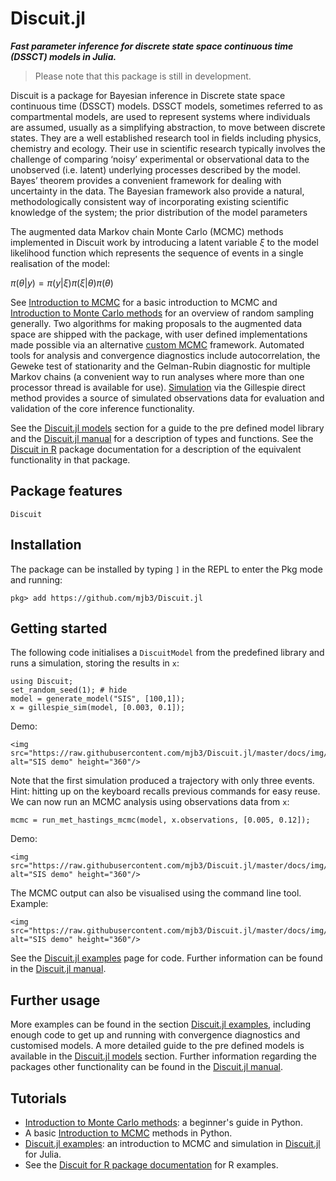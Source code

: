 # Discuit.jl

***Fast parameter inference for discrete state space continuous time (DSSCT) models in Julia.***

> Please note that this package is still in development.

Discuit is a package for Bayesian inference in Discrete state space continuous time (DSSCT) models. DSSCT models, sometimes referred to as compartmental models, are used to represent systems where individuals are assumed, usually as a simplifying abstraction, to move between discrete states. They are a well established research tool in fields including physics, chemistry and ecology. Their use in scientific research typically involves the challenge of comparing ‘noisy’ experimental or observational data to the unobserved (i.e. latent) underlying processes described by the model. Bayes’ theorem provides a convenient framework for dealing with uncertainty in the data. The Bayesian framework also provide a natural, methodologically consistent way of incorporating existing scientific knowledge of the system; the prior distribution of the model parameters

The augmented data Markov chain Monte Carlo (MCMC) methods implemented in Discuit work by introducing a latent variable $\xi$ to the model likelihood function which represents the sequence of events in a single realisation of the model:

$\pi(\theta|y) = \pi(y|\xi) \pi(\xi|\theta) \pi(\theta)$

See [Introduction to MCMC](https://mjb3.github.io/Discuit/articles/monte_carlo_intro/mcmc_intro.html) for a basic introduction to MCMC and [Introduction to Monte Carlo methods](https://mjb3.github.io/Discuit/articles/mcmc_intro/monte_carlo_intro.html) for an overview of random sampling generally. Two algorithms for making proposals to the augmented data space are shipped with the package, with user defined implementations made possible via an alternative [custom MCMC](@ref) framework. Automated tools for analysis and convergence diagnostics include autocorrelation, the Geweke test of stationarity and the Gelman-Rubin diagnostic for multiple Markov chains (a convenient way to run analyses where more than one processor thread is available for use). [Simulation](@ref) via the Gillespie direct method provides a source of simulated observations data for evaluation and validation of the core inference functionality.

See the [Discuit.jl models](@ref) section for a guide to the pre defined model library and the [Discuit.jl manual](@ref) for a description of types and functions. See the [Discuit in R](https://mjb3.github.io/Discuit/) package documentation for a description of the equivalent functionality in that package.

## Package features

```@docs
Discuit
```

## Installation

The package can be installed by typing `]` in the REPL to enter the Pkg mode and running:

```
pkg> add https://github.com/mjb3/Discuit.jl
```

## Getting started

The following code initialises a `DiscuitModel` from the predefined library and runs a simulation, storing the results in `x`:

```@repl 1
using Discuit;
set_random_seed(1); # hide
model = generate_model("SIS", [100,1]);
x = gillespie_sim(model, [0.003, 0.1]);
```

Demo:

```@raw html
<img src="https://raw.githubusercontent.com/mjb3/Discuit.jl/master/docs/img/s1.gif" alt="SIS demo" height="360"/>
```

Note that the first simulation produced a trajectory with only three events. Hint: hitting up on the keyboard recalls previous commands for easy reuse. We can now run an MCMC analysis using observations data from `x`:

```@repl 1
mcmc = run_met_hastings_mcmc(model, x.observations, [0.005, 0.12]);
```

Demo:

```@raw html
<img src="https://raw.githubusercontent.com/mjb3/Discuit.jl/master/docs/img/s2.gif" alt="SIS demo" height="360"/>
```

The MCMC output can also be visualised using the command line tool. Example:

```@raw html
<img src="https://raw.githubusercontent.com/mjb3/Discuit.jl/master/docs/img/s3.gif" alt="SIS demo" height="360"/>
```

See the [Discuit.jl examples](@ref) page for code. Further information can be found in the [Discuit.jl manual](@ref). 

## Further usage

More examples can be found in the section [Discuit.jl examples](@ref), including enough code to get up and running with convergence diagnostics and customised models. A more detailed guide to the pre defined models is available in the [Discuit.jl models](@ref) section. Further information regarding the packages other functionality can be found in the [Discuit.jl manual](@ref).

## Tutorials

* [Introduction to Monte Carlo methods](https://mjb3.github.io/Discuit/articles/mcmc_intro/monte_carlo_intro.html): a beginner's guide in Python.
* A basic [Introduction to MCMC](https://mjb3.github.io/Discuit/articles/monte_carlo_intro/mcmc_intro.html) methods in Python.
* [Discuit.jl examples](@ref): an introduction to MCMC and simulation in [Discuit.jl](@ref) for Julia.
* See the [Discuit for R package documentation](https://mjb3.github.io/Discuit/articles/examples.html) for R examples.
